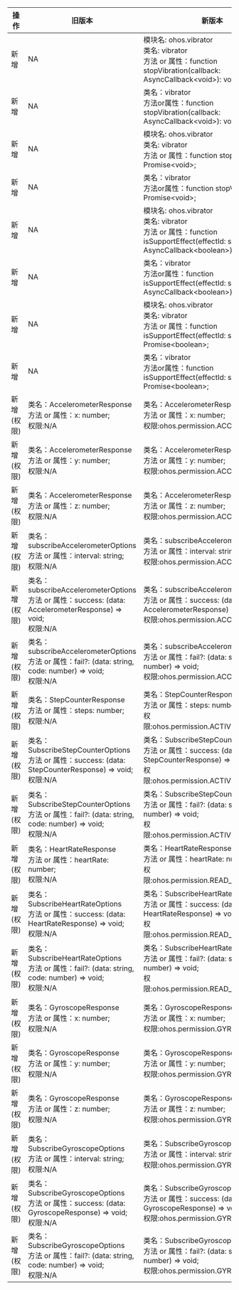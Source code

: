 | 操作 | 旧版本 | 新版本 | d.ts文件 |
| ---- | ------ | ------ | -------- |
|新增|NA|模块名: ohos.vibrator<br>类名: vibrator<br>方法 or 属性：function stopVibration(callback: AsyncCallback\<void>): void;|@ohos.vibrator.d.ts|
|新增|NA|类名：vibrator<br>方法or属性：function stopVibration(callback: AsyncCallback\<void>): void;|@ohos.vibrator.d.ts|
|新增|NA|模块名: ohos.vibrator<br>类名: vibrator<br>方法 or 属性：function stopVibration(): Promise\<void>;|@ohos.vibrator.d.ts|
|新增|NA|类名：vibrator<br>方法or属性：function stopVibration(): Promise\<void>;|@ohos.vibrator.d.ts|
|新增|NA|模块名: ohos.vibrator<br>类名: vibrator<br>方法 or 属性：function isSupportEffect(effectId: string, callback: AsyncCallback\<boolean>): void;|@ohos.vibrator.d.ts|
|新增|NA|类名：vibrator<br>方法or属性：function isSupportEffect(effectId: string, callback: AsyncCallback\<boolean>): void;|@ohos.vibrator.d.ts|
|新增|NA|模块名: ohos.vibrator<br>类名: vibrator<br>方法 or 属性：function isSupportEffect(effectId: string): Promise\<boolean>;|@ohos.vibrator.d.ts|
|新增|NA|类名：vibrator<br>方法or属性：function isSupportEffect(effectId: string): Promise\<boolean>;|@ohos.vibrator.d.ts|
|新增(权限)|类名：AccelerometerResponse<br>方法 or 属性：x: number;<br>权限:N/A|类名：AccelerometerResponse<br>方法 or 属性：x: number;<br>权限:ohos.permission.ACCELEROMETER|@system.sensor.d.ts|
|新增(权限)|类名：AccelerometerResponse<br>方法 or 属性：y: number;<br>权限:N/A|类名：AccelerometerResponse<br>方法 or 属性：y: number;<br>权限:ohos.permission.ACCELEROMETER|@system.sensor.d.ts|
|新增(权限)|类名：AccelerometerResponse<br>方法 or 属性：z: number;<br>权限:N/A|类名：AccelerometerResponse<br>方法 or 属性：z: number;<br>权限:ohos.permission.ACCELEROMETER|@system.sensor.d.ts|
|新增(权限)|类名：subscribeAccelerometerOptions<br>方法 or 属性：interval: string;<br>权限:N/A|类名：subscribeAccelerometerOptions<br>方法 or 属性：interval: string;<br>权限:ohos.permission.ACCELEROMETER|@system.sensor.d.ts|
|新增(权限)|类名：subscribeAccelerometerOptions<br>方法 or 属性：success: (data: AccelerometerResponse) => void;<br>权限:N/A|类名：subscribeAccelerometerOptions<br>方法 or 属性：success: (data: AccelerometerResponse) => void;<br>权限:ohos.permission.ACCELEROMETER|@system.sensor.d.ts|
|新增(权限)|类名：subscribeAccelerometerOptions<br>方法 or 属性：fail?: (data: string, code: number) => void;<br>权限:N/A|类名：subscribeAccelerometerOptions<br>方法 or 属性：fail?: (data: string, code: number) => void;<br>权限:ohos.permission.ACCELEROMETER|@system.sensor.d.ts|
|新增(权限)|类名：StepCounterResponse<br>方法 or 属性：steps: number;<br>权限:N/A|类名：StepCounterResponse<br>方法 or 属性：steps: number;<br>权限:ohos.permission.ACTIVITY_MOTION|@system.sensor.d.ts|
|新增(权限)|类名：SubscribeStepCounterOptions<br>方法 or 属性：success: (data: StepCounterResponse) => void;<br>权限:N/A|类名：SubscribeStepCounterOptions<br>方法 or 属性：success: (data: StepCounterResponse) => void;<br>权限:ohos.permission.ACTIVITY_MOTION|@system.sensor.d.ts|
|新增(权限)|类名：SubscribeStepCounterOptions<br>方法 or 属性：fail?: (data: string, code: number) => void;<br>权限:N/A|类名：SubscribeStepCounterOptions<br>方法 or 属性：fail?: (data: string, code: number) => void;<br>权限:ohos.permission.ACTIVITY_MOTION|@system.sensor.d.ts|
|新增(权限)|类名：HeartRateResponse<br>方法 or 属性：heartRate: number;<br>权限:N/A|类名：HeartRateResponse<br>方法 or 属性：heartRate: number;<br>权限:ohos.permission.READ_HEALTH_DATA|@system.sensor.d.ts|
|新增(权限)|类名：SubscribeHeartRateOptions<br>方法 or 属性：success: (data: HeartRateResponse) => void;<br>权限:N/A|类名：SubscribeHeartRateOptions<br>方法 or 属性：success: (data: HeartRateResponse) => void;<br>权限:ohos.permission.READ_HEALTH_DATA|@system.sensor.d.ts|
|新增(权限)|类名：SubscribeHeartRateOptions<br>方法 or 属性：fail?: (data: string, code: number) => void;<br>权限:N/A|类名：SubscribeHeartRateOptions<br>方法 or 属性：fail?: (data: string, code: number) => void;<br>权限:ohos.permission.READ_HEALTH_DATA|@system.sensor.d.ts|
|新增(权限)|类名：GyroscopeResponse<br>方法 or 属性：x: number;<br>权限:N/A|类名：GyroscopeResponse<br>方法 or 属性：x: number;<br>权限:ohos.permission.GYROSCOPE|@system.sensor.d.ts|
|新增(权限)|类名：GyroscopeResponse<br>方法 or 属性：y: number;<br>权限:N/A|类名：GyroscopeResponse<br>方法 or 属性：y: number;<br>权限:ohos.permission.GYROSCOPE|@system.sensor.d.ts|
|新增(权限)|类名：GyroscopeResponse<br>方法 or 属性：z: number;<br>权限:N/A|类名：GyroscopeResponse<br>方法 or 属性：z: number;<br>权限:ohos.permission.GYROSCOPE|@system.sensor.d.ts|
|新增(权限)|类名：SubscribeGyroscopeOptions<br>方法 or 属性：interval: string;<br>权限:N/A|类名：SubscribeGyroscopeOptions<br>方法 or 属性：interval: string;<br>权限:ohos.permission.GYROSCOPE|@system.sensor.d.ts|
|新增(权限)|类名：SubscribeGyroscopeOptions<br>方法 or 属性：success: (data: GyroscopeResponse) => void;<br>权限:N/A|类名：SubscribeGyroscopeOptions<br>方法 or 属性：success: (data: GyroscopeResponse) => void;<br>权限:ohos.permission.GYROSCOPE|@system.sensor.d.ts|
|新增(权限)|类名：SubscribeGyroscopeOptions<br>方法 or 属性：fail?: (data: string, code: number) => void;<br>权限:N/A|类名：SubscribeGyroscopeOptions<br>方法 or 属性：fail?: (data: string, code: number) => void;<br>权限:ohos.permission.GYROSCOPE|@system.sensor.d.ts|
